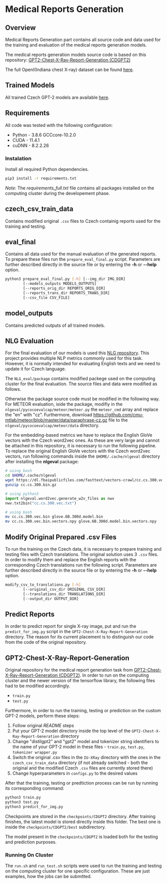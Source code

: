 # Medical Reports Generation

## Overview
Medical Reports Generation part contains all source code and data used for the training and evaluation of the medical reports generation models.

The medical reports generation models source code is based on this repository: [GPT2-Chest-X-Ray-Report-Generation (CDGPT2)](https://github.com/omar-mohamed/GPT2-Chest-X-Ray-Report-Generation)

The full OpenI(Indiana chest X-ray) dataset can be found [here](https://openi.nlm.nih.gov/faq#collection).

## Trained Models
All trained Czech GPT-2 models are available [here](TODO).

## Requirements
All code was tested with the following configuration:
* Python - 3.8.6 GCCcore-10.2.0
* CUDA - 11.4.1
* cuDNN - 8.2.2.26

### Instalation
Install all required Python dependencies.
```bash
pip3 install -r requirements.txt
```
*Note*: The *requirements_full.txt* file contains all packages installed on the computing cluster during the developement phase.

## czech_csv_train_data
Contains modified original `.csv` files to Czech containig reports used for the training and testing.

## eval_final
Contains all data used for the manual evaluation of the generated reports. To prepare these files run the `prepare_eval_final.py` script. Parameters are further described directly in the source file or by entering the **-h** or **--help** option.
```bash
python3 prepare_eval_final.py [-h] [--img_dir IMG_DIR] 
        [--models_outputs MODELS_OUTPUTS]
        [--reports_orig_dir REPORTS_ORIG_DIR] 
        [--reports_trans_dir REPORTS_TRANS_DIR]
        [--csv_file CSV_FILE]
```

## model_outputs
Contains predicted outputs of all trained models.

## NLG Evaluation
For the final evaluation of our models is used this [NLG repository](https://github.com/Maluuba/nlg-eval). This project provides multiple NLP metrics commonly used for this task. However, it is normally intended for evaluating English texts and we need to update it for Czech language.

The `NLG_eval/package` contains modified packege used on the computing cluster for the final evaluation. The source files and data were modified as follows.

Otherwise the package source code must be modified in the following way. For METEOR evaluation, iside the package, modifiy in the `nlgeval/pycocoevalcap/meteor/meteor.py` the `meteor_cmd` array and replace the "en" with "cz". Furthermore, download https://github.com/cmu-mtlab/meteor/blob/master/data/paraphrase-cz.gz file to the `nlgeval/pycocoevalcap/meteor/data` directory.

For the embedding-based metrics we have to replace the English GloVe vectors with the Czech word2vec ones. As these are very large and cannot be attached in this repository, it is necessary to run the following pipeline. To replace the original English GloVe vectors with the Czech word2vec vectors, run following commands inside the `$HOME/.cache/nlgeval` directory after installing the **nlgeval** package:
```bash
# using bash
cd $HOME/.cache/nlgeval
wget https://dl.fbaipublicfiles.com/fasttext/vectors-crawl/cc.cs.300.vec.gz
gunzip cc.cs.300.bin.gz
```
```python
# using python3
import nlgeval.word2vec.generate_w2v_files as nwv
nwv.txt2bin("cc.cs.300.vec.txt")
``` 
```bash
# using bash
mv cc.cs.300.vec.bin glove.6B.300d.model.bin
mv cc.cs.300.vec.bin.vectors.npy glove.6B.300d.model.bin.vectors.npy
```

## Modify Original Prepared .csv Files
To run the training on the Czech data, it is necessary to prepare training and testing files with Czech translations. The original solution uses 3 `.csv` files. In order to modify them and replace the English reports with the corresponding Czech translations run the following script. Parameters are further described directly in the source file or by entering the **-h** or **--help** option.
```bash
modify_csv_to_translations.py [-h]
        [--original_csv_dir ORIGINAL_CSV_DIR]
        [--translations_dir TRANSLATIONS_DIR]
        [--output_dir OUTPUT_DIR]
```

## Predict Reports
In order to predict report for single X-ray image, put and run the `predict_for_img.py` script in the `GPT2-Chest-X-Ray-Report-Generation` directory. The reason for its current placement is to distinguish our code from the code of the original repository.

## GPT2-Chest-X-Ray-Report-Generation
Original repository for the medical report generation task from [GPT2-Chest-X-Ray-Report-Generation (CDGPT2)](https://github.com/omar-mohamed/GPT2-Chest-X-Ray-Report-Generation). In order to run on the computing cluster and the newer version of the tensorflow library, the following files had to be modified accordingly.
* `train.py`
* `test.py`

Furthermore, in order to run the training, testing or prediction on the custom GPT-2 models, perform these steps:
1. Follow original *README* steps
2. Put your GPT-2 model directory inside the top level of the `GPT2-Chest-X-Ray-Report-Generation` directory
3. Change "distilgpt2" and "gpt2" model and tokenizer string identifiers to the name of your GPT-2 model in these files - `train.py`, `test.py`, `tokenizer wrapper.py`
4. Switch the original .csv files in the `IU-XRay` directory with the ones in the `czech_csv_train_data` directory (if not already switched - both the original and the modified Czech `.csv` files are currently stored there)
5. Change hyperparameters in `configs.py` to the desired values

After that the training, testing or predtiction process can be run by running its corresponding command:
```bash
python3 train.py
python3 test.py
python3 predict_for_img.py
```

Checkpoints are stored in the `checkpoints/CDGPT2` directory. After training finishes, the latest model is stored directly inside this folder. The best one is inside the `checkpoints/CDGPT2/best` subdirectory. 

The model present in the `checkpoints/CDGPT2` is loaded both for the testing and prediction purposes.

### Running On Cluster
The `run.sh` and `run_test.sh` scripts were used to run the training and testing on the computing cluster for one specific configuration. These are just examples, how the jobs can be submitted.